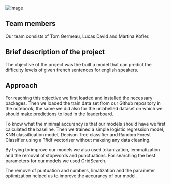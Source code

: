 
![image](https://raw.githubusercontent.com/TomGermeau/BlancPain/main/data/Blancpain_logo.png)


## Team members
Our team consists of Tom Germeau, Lucas David and Martina Kofler.

## Brief description of the project
The objective of the project was the built a model that can predict the difficulty levels of given french sentences for english speakers.

## Approach
For reaching this objective we first loaded  and installed the necessary packages. Then we loaded the train data set from our Github repository in the notebook, the same we did also for the unlabelled dataset on which we should make predictions to load in the leaderboard.

To know what the minimal accurancy is that our models should have we first calculated the baseline.
Then we trained a simple logistic regression model, KNN classification model, Decison Tree classifier and Random Forest Classifier using a Tfidf vectoriser without makeing any data cleaning.

By trying to improve our models we also used tokanization, lemmatization and the removal of stopwords and punctuations. 
For searching the best parameters for our models we used GridSearch.

The remove of puntuation and numbers, limatization and the parameter optimization helped us to improve the accurancy of our model.
